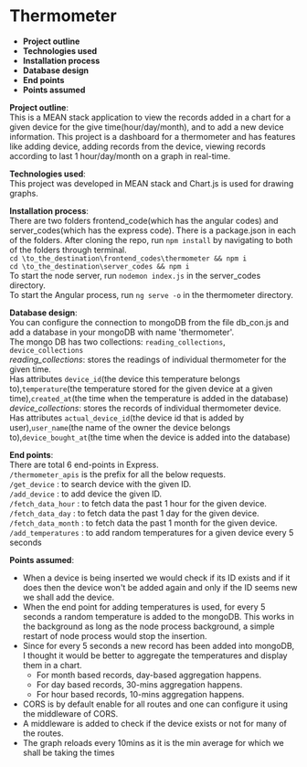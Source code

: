 # Thermometer

* **Project outline**
* **Technologies used**
* **Installation process**
* **Database design**
* **End points**
* **Points assumed**

**Project outline**:\
   This is a MEAN stack application to view the records added in a chart for a given device for the give time(hour/day/month), and to add a new device information. This project is a dashboard for a thermometer and has features like adding device, adding records from the device, viewing records according to last 1 hour/day/month on a graph in real-time.

**Technologies used**:\
   This project was developed in MEAN stack and Chart.js is used for drawing graphs.

**Installation process**:\
   There are two folders frontend_code(which has the angular codes) and server_codes(which has the express code). 
There is a package.json in each of the folders. After cloning the repo, run `npm install` by navigating to both of the folders through terminal.\
`cd \to_the_destination\frontend_codes\thermometer && npm i`\
`cd \to_the_destination\server_codes && npm i`\
To start the node server, run `nodemon index.js` in the server_codes directory.\
To start the Angular process, run `ng serve -o` in the thermometer directory.

**Database design**:\
  You can configure the connection to mongoDB from the file db_con.js and add a database in your mongoDB with name 'thermometer'.\
The mongo DB has two collections: `reading_collections`, `device_collections`\
*reading_collections*: stores the readings of individual thermometer for the given time.\
Has attributes `device_id`(the device this temperature belongs to),`temperature`(the temperature stored for the given device at a given time),`created_at`(the time when the temperature is added in the database)\
*device_collections*: stores the records of individual thermometer device.\
Has attributes `actual_device_id`(the device id that is added by user),`user_name`(the name of the owner the device belongs to),`device_bought_at`(the time when the device is added into the database)

**End points**:\
There are total 6 end-points in Express.\
`/thermometer_apis` is the prefix for all the below requests.\
`/get_device` : to search device with the given ID.\
`/add_device` : to add device the given ID.\
`/fetch_data_hour` : to fetch data the past 1 hour for the given device.\
`/fetch_data_day` : to fetch data the past 1 day for the given device.\
`/fetch_data_month` : to fetch data the past 1 month for the given device.\
`/add_temperatures` : to add random temperatures for a given device every 5 seconds

**Points assumed**:

* When a device is being inserted we would check if its ID exists and if it does then the device won't be added again and only if the ID seems new we shall add the device. 
* When the end point for adding temperatures is used, for every 5 seconds a random temperature is added to the mongoDB. This works in the background as long as the node process background, a simple restart of node process would stop the insertion.
* Since for every 5 seconds a new record has been added into mongoDB, I thought it would be better to aggregate the temperatures and display them in a chart. 
  * For month based records, day-based aggregation happens.
  * For day based records, 30-mins aggregation happens.
  * For hour based records, 10-mins aggregation happens.
* CORS is by default enable for all routes and one can configure it using the middleware of CORS.
* A middleware is added to check if the device exists or not for many of the routes.
* The graph reloads every 10mins as it is the min average for which we shall be taking the times

